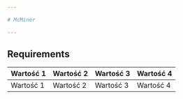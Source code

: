 ```yaml
---

# McMiner

---
```


## Requirements
| Wartość 1 | Wartość 2 | Wartość 3 | Wartość 4 |
|-----------|-----------|-----------|-----------|
| Wartość 1 | Wartość 2 | Wartość 3 | Wartość 4 |

